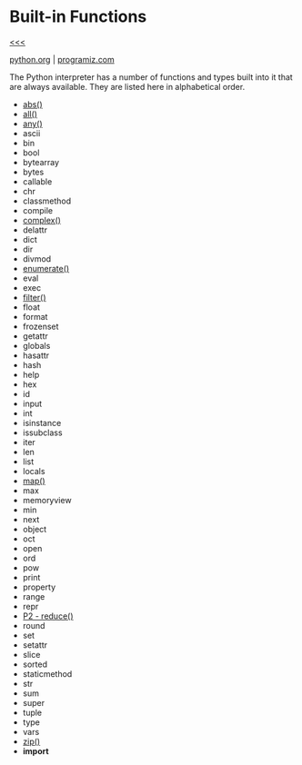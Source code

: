 
Built-in Functions
======

[<<<](https://github.com/ttltrk/PRG/blob/master/PY/DOC/OPYM/OPYM.MD)

[python.org](https://docs.python.org/3/library/functions.html) | 
[programiz.com](https://www.programiz.com/python-programming/methods/built-in)

The Python interpreter has a number of functions and types built into it that are always available. They are listed here in alphabetical order.

* [abs()](https://github.com/ttltrk/PRG/blob/master/PY/DOC/OPYM/04_MET_FUN/FUNCTIONS/BIF/ABS.MD)
* [all()](https://github.com/ttltrk/PRG/blob/master/PY/DOC/OPYM/04_MET_FUN/FUNCTIONS/BIF/ALL.MD)
* [any()](https://github.com/ttltrk/PRG/blob/master/PY/DOC/OPYM/04_MET_FUN/FUNCTIONS/BIF/ANY.MD)
* ascii
* bin
* bool
* bytearray
* bytes
* callable
* chr
* classmethod
* compile
* [complex()](https://github.com/ttltrk/PRG/blob/master/PY/DOC/OPYM/04_MET_FUN/FUNCTIONS/BIF/COMPLEX.MD)
* delattr
* dict
* dir
* divmod
* [enumerate()](https://github.com/ttltrk/PRG/blob/master/PY/DOC/OPYM/04_MET_FUN/FUNCTIONS/BIF/ENUMERATE.MD)
* eval
* exec
* [filter()](https://github.com/ttltrk/PRG/blob/master/PY/DOC/OPYM/04_MET_FUN/FUNCTIONS/BIF/FILTER.MD)
* float
* format
* frozenset
* getattr
* globals
* hasattr
* hash
* help
* hex
* id
* input
* int
* isinstance
* issubclass
* iter
* len
* list
* locals
* [map()](https://github.com/ttltrk/PRG/blob/master/PY/DOC/OPYM/04_MET_FUN/FUNCTIONS/BIF/MAP.MD)
* max
* memoryview
* min
* next
* object
* oct
* open
* ord
* pow
* print
* property
* range
* repr
* [P2 - reduce()](https://github.com/ttltrk/PRG/blob/master/PY/DOC/OPYM/04_MET_FUN/FUNCTIONS/BIF/REDUCE.MD)
* round
* set
* setattr
* slice
* sorted
* staticmethod
* str
* sum
* super
* tuple
* type
* vars
* [zip()](https://github.com/ttltrk/PRG/blob/master/PY/DOC/OPYM/04_MET_FUN/FUNCTIONS/BIF/ZIP.MD)
* __import__







